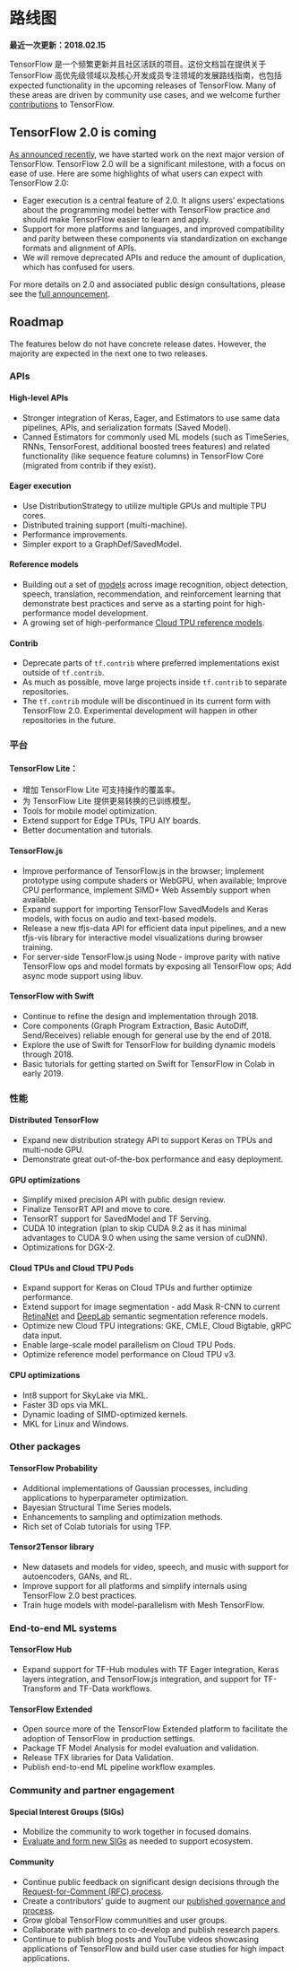 # 路线图

**最近一次更新：2018.02.15**

TensorFlow 是一个频繁更新并且社区活跃的项目。这份文档旨在提供关于 TensorFlow 高优先级领域以及核心开发成员专注领域的发展路线指南，也包括expected functionality in the upcoming releases of TensorFlow. Many of these areas are driven by community use cases, and we welcome further
[contributions](https://github.com/tensorflow/tensorflow/blob/master/CONTRIBUTING.md) to TensorFlow.

## TensorFlow 2.0 is coming

[As announced recently](https://groups.google.com/a/tensorflow.org/forum/#!topic/discuss/bgug1G6a89A), we have started work on the next major version of TensorFlow. TensorFlow 2.0 will be a significant milestone, with a focus on ease of use. Here are some highlights of what users can expect with TensorFlow 2.0:

* Eager execution is a central feature of 2.0. It aligns users’ expectations about the programming model better with TensorFlow practice and should make TensorFlow easier to learn and apply.
* Support for more platforms and languages, and improved compatibility and parity between these components via standardization on exchange formats and alignment of APIs.
* We will remove deprecated APIs and reduce the amount of duplication, which has confused for users.

For more details on 2.0 and associated public design consultations, please see the [full announcement](https://groups.google.com/a/tensorflow.org/forum/#!topic/discuss/bgug1G6a89A).

## Roadmap

The features below do not have concrete release dates. However, the majority are expected in the next one to two releases.

### APIs

#### High-level APIs

* Stronger integration of Keras, Eager, and Estimators to use same data pipelines, APIs, and serialization formats (Saved Model).
* Canned Estimators for commonly used ML models (such as TimeSeries, RNNs, TensorForest, additional boosted trees features) and related functionality (like sequence feature columns) in TensorFlow Core (migrated from contrib if they exist).

#### Eager execution

* Use DistributionStrategy to utilize multiple GPUs and multiple TPU cores.
* Distributed training support (multi-machine).
* Performance improvements.
* Simpler export to a GraphDef/SavedModel.

#### Reference models

* Building out a set of [models](https://github.com/tensorflow/models/tree/master/official) across image recognition, object detection, speech, translation, recommendation, and reinforcement learning that demonstrate best practices and serve as a starting point for high-performance model development.
* A growing set of high-performance [Cloud TPU reference models](https://github.com/tensorflow/tpu).

#### Contrib

* Deprecate parts of `tf.contrib` where preferred implementations exist outside of `tf.contrib`.
* As much as possible, move large projects inside `tf.contrib` to separate repositories.
* The `tf.contrib` module will be discontinued in its current form with TensorFlow 2.0. Experimental development will happen in other repositories in the future.

### 平台

#### TensorFlow Lite：

* 增加 TensorFlow Lite 可支持操作的覆盖率。
* 为 TensorFlow Lite 提供更易转换的已训练模型。
* Tools for mobile model optimization.
* Extend support for Edge TPUs, TPU AIY boards.
* Better documentation and tutorials.

#### TensorFlow.js

* Improve performance of TensorFlow.js in the browser; Implement prototype using compute shaders or WebGPU, when available; Improve CPU performance, implement SIMD+ Web Assembly support when available.
* Expand support for importing TensorFlow SavedModels and Keras models, with focus on audio and text-based models.
* Release a new tfjs-data API for efficient data input pipelines, and a new tfjs-vis library for interactive model visualizations during browser training.
* For server-side TensorFlow.js using Node - improve parity with native TensorFlow ops and model formats by exposing all TensorFlow ops; Add async mode support using libuv.

#### TensorFlow with Swift

* Continue to refine the design and implementation through 2018.
* Core components (Graph Program Extraction, Basic AutoDiff, Send/Receives) reliable enough for general use by the end of 2018.
* Explore the use of Swift for TensorFlow for building dynamic models through 2018.
* Basic tutorials for getting started on Swift for TensorFlow in Colab in early 2019.

### 性能

#### Distributed TensorFlow

* Expand new distribution strategy API to support Keras on TPUs and multi-node GPU.
* Demonstrate great out-of-the-box performance and easy deployment.

#### GPU optimizations

* Simplify mixed precision API with public design review.
* Finalize TensorRT API and move to core.
* TensorRT support for SavedModel and TF Serving.
* CUDA 10 integration (plan to skip CUDA 9.2 as it has minimal advantages to CUDA 9.0 when using the same version of cuDNN).
* Optimizations for DGX-2.

#### Cloud TPUs and Cloud TPU Pods

* Expand support for Keras on Cloud TPUs and further optimize performance.
* Extend support for image segmentation - add Mask R-CNN to current [RetinaNet](https://github.com/tensorflow/tpu/tree/master/models/official/retinanet) and [DeepLab](https://github.com/tensorflow/tpu/tree/master/models/experimental/deeplab) semantic segmentation reference models.
* Optimize new Cloud TPU integrations: GKE, CMLE, Cloud Bigtable, gRPC data input.
* Enable large-scale model parallelism on Cloud TPU Pods.
* Optimize reference model performance on Cloud TPU v3.

#### CPU optimizations

* Int8 support for SkyLake via MKL.
* Faster 3D ops via MKL.
* Dynamic loading of SIMD-optimized kernels.
* MKL for Linux and Windows.

### Other packages

#### TensorFlow Probability

* Additional implementations of Gaussian processes, including applications to hyperparameter optimization.
* Bayesian Structural Time Series models.
* Enhancements to sampling and optimization methods.
* Rich set of Colab tutorials for using TFP.

#### Tensor2Tensor library

* New datasets and models for video, speech, and music with support for autoencoders, GANs, and RL.
* Improve support for all platforms and simplify internals using TensorFlow 2.0 best practices.
* Train huge models with model-parallelism with Mesh TensorFlow.

### End-to-end ML systems

#### TensorFlow Hub

* Expand support for TF-Hub modules with TF Eager integration, Keras layers integration, and TensorFlow.js integration, and support for TF-Transform and TF-Data workflows.

#### TensorFlow Extended

* Open source more of the TensorFlow Extended platform to facilitate the adoption of TensorFlow in production settings.
* Package TF Model Analysis for model evaluation and validation.
* Release TFX libraries for Data Validation.
* Publish end-to-end ML pipeline workflow examples.

### Community and partner engagement

#### Special Interest Groups (SIGs)

* Mobilize the community to work together in focused domains.
* [Evaluate and form new SIGs](https://github.com/tensorflow/community/blob/master/governance/SIGS.md) as needed to support ecosystem.

#### Community

* Continue public feedback on significant design decisions through the [Request-for-Comment (RFC) process](https://github.com/tensorflow/community/blob/master/governance/TF-RFCs.md).
* Create a contributors’ guide to augment our [published governance and process](https://github.com/tensorflow/community/tree/master/governance).
* Grow global TensorFlow communities and user groups.
* Collaborate with partners to co-develop and publish research papers.
* Continue to publish blog posts and YouTube videos showcasing applications of TensorFlow and build user case studies for high impact applications.
